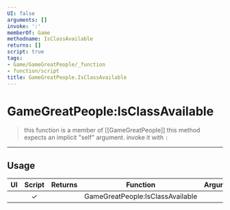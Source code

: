 ```yaml
---
UI: false
arguments: []
invoke: ':'
memberOf: Game
methodname: IsClassAvailable
returns: []
script: true
tags:
- Game/GameGreatPeople/_function
- function/script
title: GameGreatPeople.IsClassAvailable
---
```

# GameGreatPeople:IsClassAvailable
> this function is a member of [[GameGreatPeople]]
> this method expects an implicit "self" argument. invoke it with `:`
-----
## Usage
|  UI | Script | Returns | Function | Arguments |
|:---:|:------:|-------:|:--------:|:---------|
| |✓||GameGreatPeople:IsClassAvailable||

